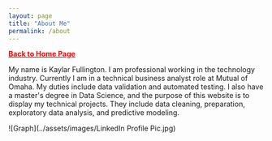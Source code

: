 ```yaml
---
layout: page
title: "About Me"
permalink: /about
---
```


[<span style="color: #FF0000; font-weight: bold;">Back to Home Page</span>](https://kdfullington.github.io/kdfullington_portfolio/)

My name is Kaylar Fullington. I am professional working in the technology industry. Currently I am in a technical business analyst role at Mutual of Omaha. My duties include data validation and automated testing. I also have a master's degree in Data Science, and the purpose of this website is to display my technical projects. They include data cleaning, preparation, exploratory data analysis, and predictive modeling.

![Graph](../assets/images/LinkedIn Profile Pic.jpg)